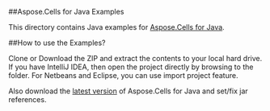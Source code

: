 ##Aspose.Cells for Java Examples

This directory contains Java examples for [Aspose.Cells for Java](http://www.aspose.com/java/excel-component.aspx).

##How to use the Examples?

Clone or Download the ZIP and extract the contents to your local hard drive. If you have IntelliJ IDEA, then open the project directly by browsing to the folder. For Netbeans and Eclipse, you can use import project feature.

Also download the [latest version](http://www.aspose.com/community/files/72/java-components/aspose.cells-for-java/default.aspx) of Aspose.Cells for Java and set/fix jar references.
